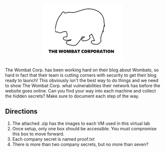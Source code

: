 <p align="center">
  <img src="WOMBATCORP.png" />
</p>

The Wombat Corp. has been working hard on their blog about Wombats, so hard in fact that their team is cutting corners with security to get their blog ready to launch! This obviously isn't the best way to do things and we need to show The Wombat Corp. what vulnerabilities their network has before the website goes online. Can you find your way into each machine and collect the hidden secrets? Make sure to document each step of the way.

## Directions
1. The attached .zip has the images to each VM used in this virtual lab
2. Once setup, only one box should be accessible. You must compromise this box to move forward.
3. Each company secret is named proof.txt
4. There is more than two company secrets, but no more than seven?
